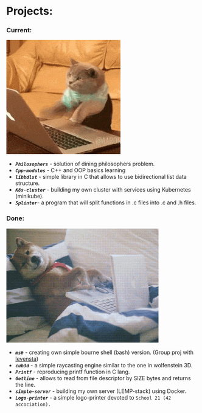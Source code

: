# Projects:

### Current:
 ![current](crazycat_opt.gif)
  * _**`Philosophers`**_ - solution of dining philosophers problem.
  * _**`Cpp-modules`**_ - C++ and OOP basics learning
  * _**`libbdlst`**_ - simple library in C that allows to use bidirectional list data structure.
  * _**`K8s-cluster`**_ - building my own cluster with services using Kubernetes (minikube).
  * _**`Splinter`**_- a program that will split functions in .c files into .c and .h files.

### Done:
![done](lazydog.gif)
 * _**`msh`**_ - creating own simple bourne shell (bash) version. (Group proj with [levensta](https://github.com/levensta))
 * _**`cub3d`**_ - a simple raycasting engine similar to the one in wolfenstein 3D.
 * _**`Printf`**_ - reproducing printf function in C lang.
 * _**`Getline`**_ - allows to read from file descriptor by SIZE bytes and returns the line.
 * _**`simple-server`**_ - building my own server (LEMP-stack) using Docker.
 * _**`Logo-printer`**_ - a simple logo-printer devoted to ``` School 21 (42 accociation).  ```
